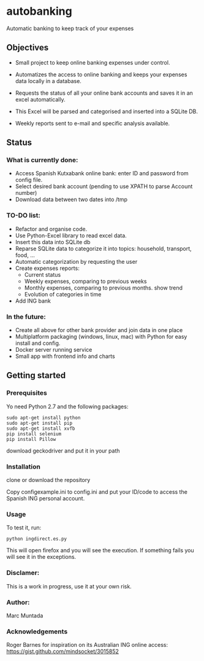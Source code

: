 # autobanking

Automatic banking to keep track of your expenses

## Objectives

* Small project to keep online banking expenses under control.

* Automatizes the access to online banking and keeps your expenses data locally in a database.

* Requests the status of all your online bank accounts and saves it in an excel automatically.

* This Excel will be parsed and categorised and inserted into a SQLite DB.

* Weekly reports sent to e-mail and specific analysis available.

## Status
### What is currently done:
* Access Spanish Kutxabank online bank: enter ID and password from config file. 
* Select desired bank account (pending to use XPATH to parse Account number)
* Download data between two dates into /tmp

### TO-DO list:
* Refactor and organise code.
* Use Python-Excel library to read excel data.
* Insert this data into SQLite db
* Reparse SQLite data to categorize it into topics: household, transport, food, ...
* Automatic categorization by requesting the user
* Create expenses reports:
   * Current status
   * Weekly expenses, comparing to previous weeks
   * Monthly expenses, comparing to previous months. show trend
   * Evolution of categories in time
* Add ING bank

### In the future:
* Create all above for other bank provider and join data in one place
* Multiplatform packaging (windows, linux, mac) with Python for easy install and config.
* Docker server running service
* Small app with frontend info and charts


## Getting started

### Prerequisites

Yo need Python 2.7 and the following packages:
```
sudo apt-get install python
sudo apt-get install pip
sudo apt-get install xvfb
pip install selenium
pip install Pillow
```

download geckodriver and put it in your path

### Installation

clone or download the repository

Copy configexample.ini to config.ini and put your ID/code to access the Spanish ING personal account.

### Usage

To test it, run:

```
python ingdirect.es.py
```

This will open firefox and you will see the execution.
If something fails you will see it in the exceptions.


### Disclamer:
This is a work in progress, use it at your own risk.


### Author:
Marc Muntada

### Acknowledgements
Roger Barnes for inspiration on its Australian ING online access:
https://gist.github.com/mindsocket/3015852


